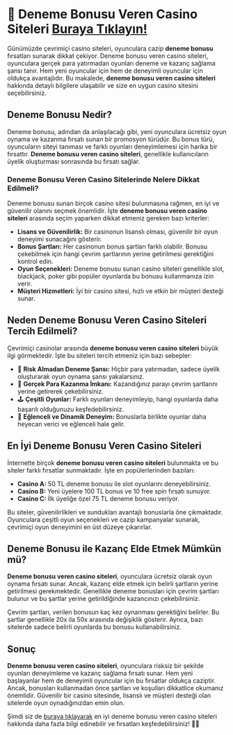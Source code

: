 # 🎰 Deneme Bonusu Veren Casino Siteleri [Buraya Tıklayın!](https://casinotr.link/gWCRZ4)

Günümüzde çevrimiçi casino siteleri, oyunculara cazip **deneme bonusu** fırsatları sunarak dikkat çekiyor. Deneme bonusu veren casino siteleri, oyunculara gerçek para yatırmadan oyunları deneme ve kazanç sağlama şansı tanır. Hem yeni oyuncular için hem de deneyimli oyuncular için oldukça avantajlıdır. Bu makalede, **deneme bonusu veren casino siteleri** hakkında detaylı bilgilere ulaşabilir ve size en uygun casino sitesini seçebilirsiniz.

## Deneme Bonusu Nedir?

Deneme bonusu, adından da anlaşılacağı gibi, yeni oyunculara ücretsiz oyun oynama ve kazanma fırsatı sunan bir promosyon türüdür. Bu bonus türü, oyuncuların siteyi tanıması ve farklı oyunları deneyimlemesi için harika bir fırsattır. **Deneme bonusu veren casino siteleri**, genellikle kullanıcıların üyelik oluşturması sonrasında bu fırsatı sağlar.

### Deneme Bonusu Veren Casino Sitelerinde Nelere Dikkat Edilmeli?

Deneme bonusu sunan birçok casino sitesi bulunmasına rağmen, en iyi ve güvenilir olanını seçmek önemlidir. İşte **deneme bonusu veren casino siteleri** arasında seçim yaparken dikkat etmeniz gereken bazı kriterler:

- **Lisans ve Güvenilirlik:** Bir casinonun lisanslı olması, güvenilir bir oyun deneyimi sunacağını gösterir.
- **Bonus Şartları:** Her casinonun bonus şartları farklı olabilir. Bonusu çekebilmek için hangi çevrim şartlarının yerine getirilmesi gerektiğini kontrol edin.
- **Oyun Seçenekleri:** Deneme bonusu sunan casino siteleri genellikle slot, blackjack, poker gibi popüler oyunlarda bu bonusu kullanmanıza izin verir.
- **Müşteri Hizmetleri:** İyi bir casino sitesi, hızlı ve etkin bir müşteri desteği sunar.

## Neden Deneme Bonusu Veren Casino Siteleri Tercih Edilmeli?

Çevrimiçi casinolar arasında **deneme bonusu veren casino siteleri** büyük ilgi görmektedir. İşte bu siteleri tercih etmeniz için bazı sebepler:

- 🎁 **Risk Almadan Deneme Şansı:** Hiçbir para yatırmadan, sadece üyelik oluşturarak oyun oynama şansı yakalarsınız.
- 💸 **Gerçek Para Kazanma İmkanı:** Kazandığınız parayı çevrim şartlarını yerine getirerek çekebilirsiniz.
- 🕹️ **Çeşitli Oyunlar:** Farklı oyunları deneyimleyip, hangi oyunlarda daha başarılı olduğunuzu keşfedebilirsiniz.
- 💬 **Eğlenceli ve Dinamik Deneyim:** Bonuslarla birlikte oyunlar daha heyecan verici ve eğlenceli hale gelir.

## En İyi Deneme Bonusu Veren Casino Siteleri

İnternette birçok **deneme bonusu veren casino siteleri** bulunmakta ve bu siteler farklı fırsatlar sunmaktadır. İşte en popülerlerinden bazıları:

- **Casino A:** 50 TL deneme bonusu ile slot oyunlarını deneyebilirsiniz.
- **Casino B:** Yeni üyelere 100 TL bonus ve 10 free spin fırsatı sunuyor.
- **Casino C:** İlk üyeliğe özel 75 TL deneme bonusu veriyor.

Bu siteler, güvenilirlikleri ve sundukları avantajlı bonuslarla öne çıkmaktadır. Oyunculara çeşitli oyun seçenekleri ve cazip kampanyalar sunarak, çevrimiçi oyun deneyimini en üst düzeye çıkarırlar.

## Deneme Bonusu ile Kazanç Elde Etmek Mümkün mü?

**Deneme bonusu veren casino siteleri**, oyunculara ücretsiz olarak oyun oynama fırsatı sunar. Ancak, kazanç elde etmek için belirli şartların yerine getirilmesi gerekmektedir. Genellikle deneme bonusları için çevrim şartları bulunur ve bu şartlar yerine getirildiğinde kazancınızı çekebilirsiniz.

Çevrim şartları, verilen bonusun kaç kez oynanması gerektiğini belirler. Bu şartlar genellikle 20x ila 50x arasında değişiklik gösterir. Ayrıca, bazı sitelerde sadece belirli oyunlarda bu bonusu kullanabilirsiniz.

## Sonuç

**Deneme bonusu veren casino siteleri**, oyunculara risksiz bir şekilde oyunları deneyimleme ve kazanç sağlama fırsatı sunar. Hem yeni başlayanlar hem de deneyimli oyuncular için bu fırsatlar oldukça caziptir. Ancak, bonusları kullanmadan önce şartları ve koşulları dikkatlice okumanız önemlidir. Güvenilir bir casino sitesinde, lisanslı ve müşteri desteği olan sitelerde oyun oynadığınızdan emin olun.

Şimdi siz de [buraya tıklayarak](https://casinotr.link/gWCRZ4) en iyi deneme bonusu veren casino siteleri hakkında daha fazla bilgi edinebilir ve fırsatları keşfedebilirsiniz! 🎲🍀

